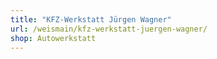 ```yaml
---
title: "KFZ-Werkstatt Jürgen Wagner"
url: /weismain/kfz-werkstatt-juergen-wagner/
shop: Autowerkstatt
---
```

